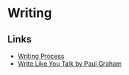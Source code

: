 
# Writing

## Links

- [Writing Process](https://www.julian.com/guide/write/first-draft-writing-process)
- [Write Like You Talk by Paul Graham](http://www.paulgraham.com/talk.html)
